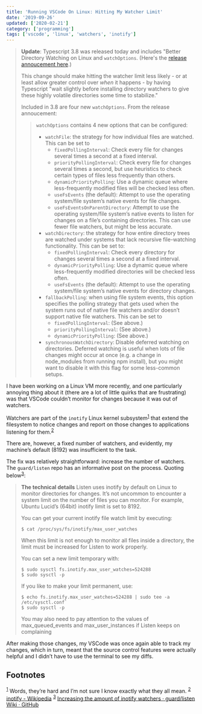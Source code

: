```yaml
---
title: 'Running VSCode On Linux: Hitting My Watcher Limit'
date: '2019-09-26'
updated: ['2020-02-21']
category: ['programming']
tags: ['vscode', 'linux', 'watchers', 'inotify']
---
```


> **Update**: Typescript 3.8 was released today and includes "Better Directory Watching on Linux and `watchOptions`. (Here's the [release annoucement here](https://devblogs.microsoft.com/typescript/announcing-typescript-3-8/).)
>
> This change should make hitting the watcher limit less likely - or at least allow greater control over _when_ it happens - by having Typescript "wait slightly before installing directory watchers to give these highly volatile directories some time to stabilize."
>
> Included in 3.8 are four new `watchOptions`. From the release annoucement:
> > `watchOptions` contains 4 new options that can be configured:
> > - `watchFile`: the strategy for how individual files are watched. This can be set to
> >     - `fixedPollingInterval`: Check every file for changes several times a second at a fixed interval.
> >     - `priorityPollingInterval`: Check every file for changes several times a second, but use heuristics to check certain types of files less frequently than others.
> >     - `dynamicPriorityPolling`: Use a dynamic queue where less-frequently modified files will be checked less often.
> >     - `useFsEvents` (the default): Attempt to use the operating system/file system’s native events for file changes.
> >     - `useFsEventsOnParentDirectory`: Attempt to use the operating system/file system’s native events to listen for changes on a file’s containing directories. This can use fewer file watchers, but might be less accurate.
> > - `watchDirectory`: the strategy for how entire directory trees are watched under systems that lack recursive file-watching functionality. This can be set to:
> >     - `fixedPollingInterval`: Check every directory for changes several times a second at a fixed interval.
> >     - `dynamicPriorityPolling`: Use a dynamic queue where less-frequently modified directories will be checked less often.
> >     - `useFsEvents` (the default): Attempt to use the operating system/file system’s native events for directory changes.
> > - `fallbackPolling`: when using file system events, this option specifies the polling strategy that gets used when the system runs out of native file watchers and/or doesn’t support native file watchers. This can be set to
> >     - `fixedPollingInterval`: (See above.)
> >     - `priorityPollingInterval`: (See above.)
> >     - `dynamicPriorityPolling`: (See above.)
> > - `synchronousWatchDirectory`: Disable deferred watching on directories. Deferred watching is useful when lots of file changes might occur at once (e.g. a change in node_modules from running npm install), but you might want to disable it with this flag for some less-common setups.


I have been working on a Linux VM more recently, and one particularly annoying thing about it (there are a lot of little quirks that are frustrating) was that VSCode couldn’t monitor for changes because it was out of watchers.

Watchers are part of the `inotify` Linux kernel subsystem<sup>[1](#footnotes)</sup><a id="fn1"></a> that extend the filesystem to notice changes and report on those changes to applications listening for them.<sup>[2](#footnotes)</sup><a id="fn2"></a>

There are, however, a fixed number of watchers, and evidently, my machine’s default (8192) was insufficient to the task.

The fix was relatively straightforward: increase the number of watchers. The `guard/listen` repo has an informative post on the process. Quoting below<sup>[3](#footnotes)</sup><a id="fn3"></a>:

> **The technical details**
> Listen uses inotify by default on Linux to monitor directories for changes. It’s not uncommon to encounter a system limit on the number of files you can monitor. For example, Ubuntu Lucid’s (64bit) inotify limit is set to 8192.
>
> You can get your current inotify file watch limit by executing:
>
> ```shell
> $ cat /proc/sys/fs/inotify/max_user_watches
> ```
>
> When this limit is not enough to monitor all files inside a directory, the limit must be increased for Listen to work properly.
>
> You can set a new limit temporary with:
>
> ```shell
> $ sudo sysctl fs.inotify.max_user_watches=524288
> $ sudo sysctl -p
> ```
>
> If you like to make your limit permanent, use:
>
> ```shell
> $ echo fs.inotify.max_user_watches=524288 | sudo tee -a /etc/sysctl.conf`
> $ sudo sysctl -p
> ```
>
> You may also need to pay attention to the values of max_queued_events and max_user_instances if Listen keeps on complaining

After making those changes, my VSCode was once again able to track my changes, which in turn, meant that the source control features were actually helpful and I didn’t have to use the terminal to see my diffs.

## Footnotes

<sup>[1](#fn1)</sup> Words, they’re hard and I’m not sure I know exactly what they all mean.
<sup>[2](#fn2)</sup> [inotify - Wikipedia](https://en.wikipedia.org/wiki/Inotify)
<sup>[3](#fn3)</sup> [Increasing the amount of inotify watchers · guard/listen Wiki · GitHub](https://github.com/guard/listen/wiki/Increasing-the-amount-of-inotify-watchers#the-technical-details)
